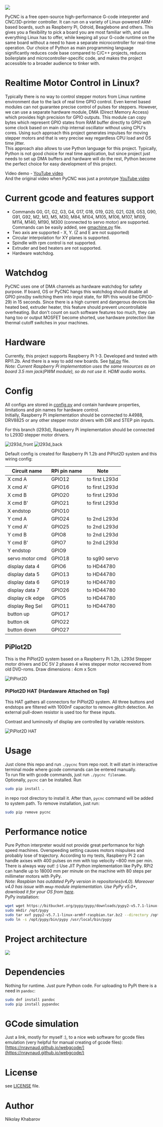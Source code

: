 ![](https://cloud.githubusercontent.com/assets/8740775/26766365/14796b54-4999-11e7-8ca2-9428a45878ab.png)  

PyCNC is a free open-source high-performance G-code interpreter and
CNC/3D-printer controller. It can run on a variety of Linux-powered ARM-based
boards, such as Raspberry Pi, Odroid, Beaglebone and others. This gives you a
flexibility to pick a board you are most familiar with, and use everything
Linux has to offer, while keeping all your G-code runtime on the same board
without a need to have a separate microcontroller for real-time operation.
Our choice of Python as main programming language significantly reduces code
base compared to C/C++ projects, reduces boilerplate and microcontroller-specific
code, and makes the project accessible to a broader audience to tinker with.

# Realtime Motor Control in Linux?
Typically there is no way to control stepper motors from Linux runtime
environment due to the lack of real time GPIO control. Even kernel based
modules can not guarantee precise control of pulses for steppers.
However, we can use a separate hardware module, DMA (Direct Memory Access)
which provides high precision for GPIO outputs. This module can copy bytes which
represent GPIO states from RAM buffer directly to GPIO with some clock based
on main chip internal oscillator without using CPU's cores. Using such approach
this project generates impulses for moving stepper motors and that is very
precise way regardless CPU load and OS time jitter.  
This approach also allows to use Python language for this project. Typically,
Python is not good choice for real time application, but since project just
needs to set up DMA buffers and hardware will do the rest, Python become the
perfect choice for easy development of this project.

Video demo - [YouTube video](https://youtu.be/41wdmmztTNA)  
And the original video when PyCNC was just a prototype [YouTube video](https://youtu.be/vcedo59raS4)

# Current gcode and features support
* Commands G0, G1, G2, G3, G4, G17, G18, G19, G20, G21, G28, G53, G90, G91, G92,
M2, M3, M5, M30, M84, M104, M105, M106, M107, M109, M114, M140, M190, M300 (connected to servo motor) are
supported. Commands can be easily added, see [gmachine.py](./cnc/gmachine.py)
file.
* Two axis are supported - X, Y. (Z and E are not supported)
* Circular interpolation for XY planes is supported.
* Spindle with rpm control is not supported.
* Extruder and bed heaters are not supported.
* Hardware watchdog.

# Watchdog
PyCNC uses one of DMA channels as hardware watchdog for safety purpose. If
board, OS or PyCNC hangs this watchdog should disable all GPIO pins(by
switching them into input state, for RPi this would be GPIO0-29) in 15 seconds.
Since there is a high current and dangerous devices like heated bed, extruder
heater, this feature should prevent uncontrollable overheating. But don't count
on such software features too much, they can hang too or output MOSFET become
shorted, use hardware protection like thermal cutoff switches in your machines.

# Hardware
Currently, this project supports Raspberry Pi 1-3. Developed and tested with
RPI1.2b. And there is a way to add new boards. See [hal.py](./cnc/hal.py) file.  
_Note: Current Raspberry Pi implementation uses the same resources as on board
3.5 mm jack(PWM module), so do not use it. HDMI audio works._

# Config
All configs are stored in [config.py](./cnc/config.py) and contain hardware
properties, limitations and pin names for hardware control.  
Initially, Raspberry Pi implementation should be connected to A4988, DRV8825 or any other
stepper motor drivers with DIR and STEP pin inputs.

For this branch (l293d), Raspberry Pi implementation should be connected to L293D stepper motor drivers.

![l293d_front](https://github.com/sinseman44/PyCNC/blob/l293d/.github/images/l293d_1.png)
![l293d_back](https://github.com/sinseman44/PyCNC/blob/l293d/.github/images/l293d_2.png)

Default config is created for Raspberry Pi 1.2b and PiPlot2D system and this wiring config:

| Circuit name     | RPi pin name |  Note           |
|------------------|--------------|-----------------|
| X cmd A          | GPIO12       | to first L293d  |
| X cmd A'         | GPIO16       | to first L293d  |
| X cmd B          | GPIO20       | to first L293d  |
| X cmd B'         | GPIO21       | to first L293d  |
| X endstop        | GPIO10       |                 |
| Y cmd A          | GPIO24       | to 2nd L293d    |
| Y cmd A'         | GPIO25       | to 2nd L293d    |
| Y cmd B          | GPIO8        | to 2nd L293d    |
| Y cmd B'         | GPIO7        | to 2nd L293d    |
| Y endstop        | GPIO9        |                 |
| servo motor cmd  | GPIO18       | to sg90 servo   |
| display data 4   | GPIO6        | to HD44780      |
| display data 5   | GPIO13       | to HD44780      |
| display data 6   | GPIO19       | to HD44780      |
| display data 7   | GPIO26       | to HD44780      |
| display clk edge | GPIO5        | to HD44780      |
| display Reg Sel  | GPIO11       | to HD44780      |
| button up        | GPIO17       |                 |
| button ok        | GPIO22       |                 |
| button down      | GPIO27       |                 |

## PiPlot2D
This is the PiPlot2D system based on a Raspberry Pi 1.2b, L293d Stepper motor drivers and 
DC 5V 2 phases 4 wires stepper motor recovered from old DVD-roms.
Draw dimensions : 4cm x 5cm 

![PiPlot2D](https://github.com/sinseman44/PyCNC/blob/l293d/.github/images/PiPlot2D.png)

### PiPlot2D HAT (Hardaware Attached on Top)
This HAT gathers all connectors for PiPlot2D system. 
All three buttons and endstops are filtered with 1000nF capacitor to remove glitch detection.
An external pull-down resistor is used too for these inputs.

Contrast and luminosity of display are controlled by variable resistors.

![PiPlot2D HAT](https://github.com/sinseman44/PyCNC/blob/l293d/.github/images/PiPlot2D_HAT.png)

# Usage
Just clone this repo and run `./pycnc` from repo root. It will start in
interactive terminal mode where gcode commands can be entered manually.  
To run file with gcode commands, just run `./pycnc filename`.  
Optionally, `pycnc` can be installed. Run
```bash
sudo pip install .
```
in repo root directory to install it. After than, `pycnc` command will be added
to system path. To remove installation, just run:
```bash
sudo pip remove pycnc
```

# Performance notice
Pure Python interpreter would not provide great performance for high speed
machines. Overspeeding setting causes motors mispulses and probably lose of
trajectory. According to my tests, Raspberry Pi 2 can handle axises with 400
 pulses on mm with top velocity ~800 mm per min. There is always way out! :)
Use JIT Python implementation like PyPy. RPi2 can handle up to 18000 mm per
minute on the machine with 80 steps per millimeter motors with PyPy.  
_Note: Raspbian has outdated PyPy version in repositories(v4.0). Moreover v4.0
has issue with `mmap` module implementation. Use PyPy v5.0+, download it for
your OS from [here](https://pypy.org/download.html)._  
PyPy installation:
```bash
wget wget https://bitbucket.org/pypy/pypy/downloads/pypy2-v5.7.1-linux-armhf-raspbian.tar.bz2
sudo mkdir /opt/pypy
sudo tar xvf pypy2-v5.7.1-linux-armhf-raspbian.tar.bz2 --directory /opt/pypy/ --strip-components=1
sudo ln -s /opt/pypy/bin/pypy /usr/local/bin/pypy
```

# Project architecture
![](https://user-images.githubusercontent.com/8740775/27770129-c8c3592c-5f41-11e7-8a9c-254d5a88ed77.png)

# Dependencies
Nothing for runtime. Just pure Python code.
For uploading to PyPi there is a need in `pandoc`:
```bash
sudo dnf install pandoc
sudo pip install pypandoc
```

# GCode simulation
Just a link, mostly for myself :), to a nice web software for gcode files
emulation (very helpful for manual creating of gcode files):
[https://nraynaud.github.io/webgcode/](https://nraynaud.github.io/webgcode/)

# License
see [LICENSE](./LICENSE) file.

# Author
Nikolay Khabarov

